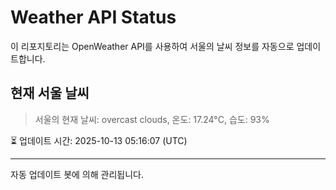 
# Weather API Status

이 리포지토리는 OpenWeather API를 사용하여 서울의 날씨 정보를 자동으로 업데이트합니다.

## 현재 서울 날씨
> 서울의 현재 날씨: overcast clouds, 온도: 17.24°C, 습도: 93%

⏳ 업데이트 시간: 2025-10-13 05:16:07 (UTC)

---
자동 업데이트 봇에 의해 관리됩니다.

